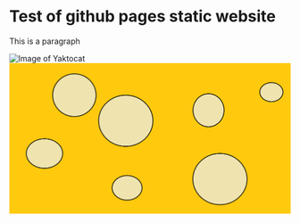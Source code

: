 # Test of github pages static website

This is a paragraph

![Image of Yaktocat](https://octodex.github.com/images/yaktocat.png)
![Test image](test_image.png)
